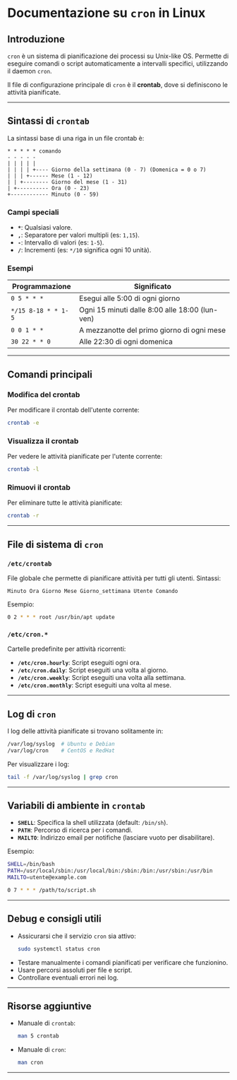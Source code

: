 # Documentazione su `cron` in Linux

## Introduzione
`cron` è un sistema di pianificazione dei processi su Unix-like OS. Permette di eseguire comandi o script automaticamente a intervalli specifici, utilizzando il daemon `cron`. 

Il file di configurazione principale di `cron` è il **crontab**, dove si definiscono le attività pianificate.

---

## Sintassi di `crontab`
La sintassi base di una riga in un file crontab è:

```
* * * * * comando
- - - - -
| | | | |
| | | | +---- Giorno della settimana (0 - 7) (Domenica = 0 o 7)
| | | +------ Mese (1 - 12)
| | +-------- Giorno del mese (1 - 31)
| +---------- Ora (0 - 23)
+------------ Minuto (0 - 59)
```

### Campi speciali
- **`*`**: Qualsiasi valore.
- **`,`**: Separatore per valori multipli (es: `1,15`).
- **`-`**: Intervallo di valori (es: `1-5`).
- **`/`**: Incrementi (es: `*/10` significa ogni 10 unità).

### Esempi
| Programmazione        | Significato                                      |
|-----------------------|-------------------------------------------------|
| `0 5 * * *`          | Esegui alle 5:00 di ogni giorno                 |
| `*/15 8-18 * * 1-5`  | Ogni 15 minuti dalle 8:00 alle 18:00 (lun-ven)  |
| `0 0 1 * *`          | A mezzanotte del primo giorno di ogni mese      |
| `30 22 * * 0`        | Alle 22:30 di ogni domenica                     |

---

## Comandi principali

### Modifica del crontab
Per modificare il crontab dell'utente corrente:
```bash
crontab -e
```

### Visualizza il crontab
Per vedere le attività pianificate per l'utente corrente:
```bash
crontab -l
```

### Rimuovi il crontab
Per eliminare tutte le attività pianificate:
```bash
crontab -r
```

---

## File di sistema di `cron`

### `/etc/crontab`
File globale che permette di pianificare attività per tutti gli utenti.
Sintassi:
```
Minuto Ora Giorno Mese Giorno_settimana Utente Comando
```

Esempio:
```bash
0 2 * * * root /usr/bin/apt update
```

### `/etc/cron.*`
Cartelle predefinite per attività ricorrenti:
- **`/etc/cron.hourly`**: Script eseguiti ogni ora.
- **`/etc/cron.daily`**: Script eseguiti una volta al giorno.
- **`/etc/cron.weekly`**: Script eseguiti una volta alla settimana.
- **`/etc/cron.monthly`**: Script eseguiti una volta al mese.

---

## Log di `cron`
I log delle attività pianificate si trovano solitamente in:
```bash
/var/log/syslog  # Ubuntu e Debian
/var/log/cron    # CentOS e RedHat
```
Per visualizzare i log:
```bash
tail -f /var/log/syslog | grep cron
```

---

## Variabili di ambiente in `crontab`
- **`SHELL`**: Specifica la shell utilizzata (default: `/bin/sh`).
- **`PATH`**: Percorso di ricerca per i comandi.
- **`MAILTO`**: Indirizzo email per notifiche (lasciare vuoto per disabilitare).

Esempio:
```bash
SHELL=/bin/bash
PATH=/usr/local/sbin:/usr/local/bin:/sbin:/bin:/usr/sbin:/usr/bin
MAILTO=utente@example.com

0 7 * * * /path/to/script.sh
```

---

## Debug e consigli utili
- Assicurarsi che il servizio `cron` sia attivo:
  ```bash
  sudo systemctl status cron
  ```
- Testare manualmente i comandi pianificati per verificare che funzionino.
- Usare percorsi assoluti per file e script.
- Controllare eventuali errori nei log.

---

## Risorse aggiuntive
- Manuale di `crontab`:
  ```bash
  man 5 crontab
  ```
- Manuale di `cron`:
  ```bash
  man cron
  ```

---



